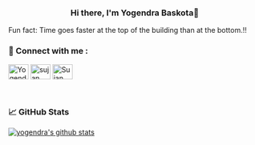 
<h3 align="center">
Hi there, I'm Yogendra Baskota👋 
</h3> 

Fun fact: Time goes faster at the top of the building than at the bottom.!!

### 🤝 Connect with me :

<a href="https://linkedin.com/in/yogendrabaskota" target="blank"><img align="center" src="https://raw.githubusercontent.com/rahuldkjain/github-profile-readme-generator/master/src/images/icons/Social/linked-in-alt.svg" alt="Yogendra baskota" height="30" width="40" /></a>
<a href="https://fb.com/sujan.baskota.39" target="blank"><img align="center" src="https://raw.githubusercontent.com/rahuldkjain/github-profile-readme-generator/master/src/images/icons/Social/facebook.svg" alt="sujan baskota" height="30" width="40"  /></a>
<a href="https://twitter.com/baskotasujan_" target="blank"><img align="center" src="https://raw.githubusercontent.com/rahuldkjain/github-profile-readme-generator/master/src/images/icons/Social/twitter.svg" alt="Sujan Baskota" height="30" width="40" /></a>







</br>





### 📈 GitHub Stats 

[![yogendra's github stats](https://github-readme-stats.vercel.app/api?username=yogendrabaskota)](https://github.com/yogendrabaskota)




